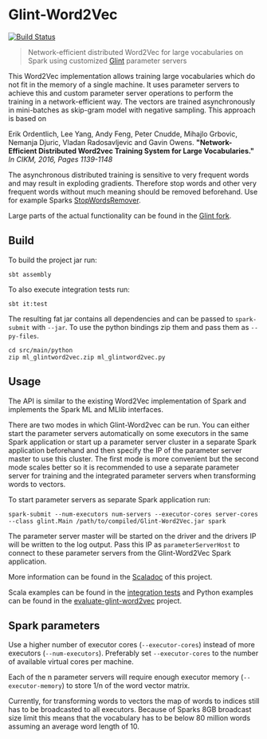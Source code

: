 # Glint-Word2Vec
[![Build Status](https://travis-ci.com/MGabr/glint-word2vec.svg)](https://travis-ci.com/MGabr/glint-word2vec)

> Network-efficient distributed Word2Vec for large vocabularies on Spark 
using customized [Glint](https://github.com/MGabr/glint) parameter servers

This Word2Vec implementation allows training large vocabularies which do not fit in the memory of a single machine.
It uses parameter servers to achieve this and custom parameter server operations to perform the training in a
network-efficient way. The vectors are trained asynchronously in mini-batches as skip-gram model with negative sampling. 
This approach is based on 

Erik Ordentlich, Lee Yang, Andy Feng, Peter Cnudde, Mihajlo Grbovic,
Nemanja Djuric, Vladan Radosavljevic and Gavin Owens.
**"Network-Efficient Distributed Word2vec Training System for Large Vocabularies."**
*In CIKM, 2016, Pages 1139-1148*

The asynchronous distributed training is sensitive to very frequent words and may result in exploding gradients.
Therefore stop words and other very frequent words without much meaning should be removed beforehand. Use for example
Sparks [StopWordsRemover](https://spark.apache.org/docs/2.2.0/ml-features.html#stopwordsremover).

Large parts of the actual functionality can be found in the [Glint fork](https://github.com/MGabr/glint).

## Build

To build the project jar run:

    sbt assembly
 
To also execute integration tests run:

    sbt it:test

The resulting fat jar contains all dependencies and can be passed to `spark-submit` with `--jar`.
To use the python bindings zip them and pass them as `--py-files`.

    cd src/main/python
    zip ml_glintword2vec.zip ml_glintword2vec.py

## Usage

The API is similar to the existing Word2Vec implementation of Spark and implements the Spark ML and MLlib
interfaces.

There are two modes in which Glint-Word2vec can be run. 
You can either start the parameter servers automatically on some executors in the same Spark application
or start up a parameter server cluster in a separate Spark application beforehand and then specify the
IP of the parameter server master to use this cluster. The first mode is more convenient but the second
mode scales better so it is recommended to use a separate parameter server for training and the integrated
parameter servers when transforming words to vectors.

To start parameter servers as separate Spark application run:

    spark-submit --num-executors num-servers --executor-cores server-cores --class glint.Main /path/to/compiled/Glint-Word2Vec.jar spark

The parameter server master will be started on the driver and the drivers IP will be written to the log output.
Pass this IP as `parameterServerHost` to connect to these parameter servers from the Glint-Word2Vec Spark application. 

More information can be found in the [Scaladoc](https://mgabr.github.io/glint-word2vec/latest/api/) of this project.

Scala examples can be found in the [integration tests](https://github.com/MGabr/glint-word2vec/blob/master/src/it/scala/org/apache/spark/ml/feature/ServerSideGlintWord2VecSpec.scala)
and Python examples can be found in the [evaluate-glint-word2vec](https://github.com/MGabr/evaluate-glint-word2vec) project.

## Spark parameters

Use a higher number of executor cores (`--executor-cores`) instead of more executors (`--num-executors`).
Preferably set `--executor-cores` to the number of available virtual cores per machine.

Each of the n parameter servers will require enough executor memory (`--executor-memory`) to store 1/n of the word vector matrix.

Currently, for transforming words to vectors the map of words to indices still has to be broadcasted to all
executors. Because of Sparks 8GB broadcast size limit this means that the vocabulary has to be below 80 million words 
assuming an average word length of 10.
